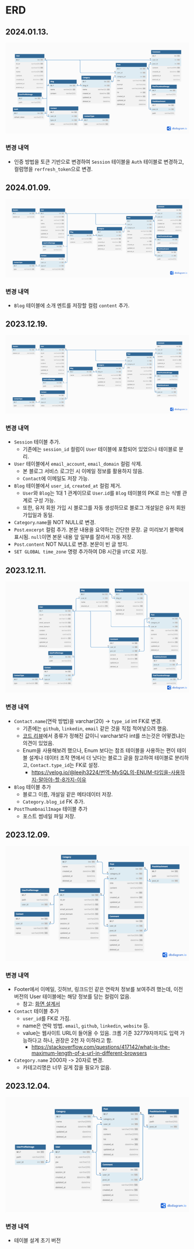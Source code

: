 # ERD

## 2024.01.13.

![ERD](resources/ERD-240113.png)

### 변경 내역

- 인증 방법을 토큰 기반으로 변경하여 `Session` 테이블을 `Auth` 테이블로 변경하고, 컬럼명을 `rerfresh_token`으로 변경.

## 2024.01.09.

![ERD](resources/ERD-240109.png)

### 변경 내역

- `Blog` 테이블에 소개 멘트를 저장할 컬럼 `content` 추가.

## 2023.12.19.

![ERD](resources/ERD-231219.png)

### 변경 내역

- `Session` 테이블 추가.
    - 기존에는 `session_id` 컬럼이 `User` 테이블에 포함되어 있었으나 테이블로 분리.
- `User` 테이블에서 `email_account`, `email_domain` 컬럼 삭제.
  - 본 블로그 서비스 로그인 시 이메일 정보를 활용하지 않음.
  - `Contact`에 이메일도 저장 가능.
- `Blog` 테이블에서 `user_id`, `created_at` 컬럼 제거.
  - `User`와 `Blog`는 1대 1 관계이므로 `User`.`id`를 `Blog` 테이블의 PK로 쓰는 식별 관계로 구성 가능.
  - 또한, 유저 회원 가입 시 블로그를 자동 생성하므로 블로그 개설일은 유저 회원 가입일과 동일. 
- `Category`.`name`을 NOT NULL로 변경.
- `Post`.`excerpt` 컬럼 추가. 본문 내용을 요약하는 간단한 문장. 글 미리보기 블럭에 표시됨. `null`이면 본문 내용 앞 일부를 잘라서 자동 저장. 
- `Post`.`content` NOT NULL로 변경. 본문이 빈 글 방지.
- `SET GLOBAL time_zone` 명령 추가하여 DB 시간을 `UTC`로 지정.

## 2023.12.11.

![ERD](resources/ERD-231211.png)

### 변경 내역

- `Contact.name`(연락 방법)을 varchar(20) -> `type_id` int FK로 변경.
    - 기존에는 `github`, `linkedin`, `email` 같은 것을 직접 적어넣으려 했음.
    - [코드 리뷰](https://github.com/cheesecat47/myBlog/pull/17#discussion_r1421726801)에서 종류가 정해진 값이니 varchar보다 int를 쓰는것은 어떻겠냐는 의견이 있었음.
    - Enum을 사용해보려 했으나, Enum 보다는 참조 테이블을 사용하는 편이 테이블 설계나 데이터 조작 면에서 더 낫다는 블로그 글을 참고하여 테이블로 분리하고, `Contact.type_id`는 FK로 설정.
        - https://velog.io/@leejh3224/번역-MySQL의-ENUM-타입을-사용하지-말아야-할-8가지-이유
- `Blog` 테이블 추가
    - 블로그 이름, 개설일 같은 메타데이터 저장.
    - `Category.blog_id` FK 추가.
- `PostThumbnailImage` 테이블 추가
    - 포스트 썸네일 파일 저장.

## 2023.12.09.

![ERD](resources/ERD-231209.png)

### 변경 내역

- Footer에서 이메일, 깃허브, 링크드인 같은 연락처 정보를 보여주려 했는데, 이전 버전의 User 테이블에는 해당 정보를 담는 컬럼이 없음.
    - 참고: [화면 설계서](https://github.com/cheesecat47/myBlog/blob/main/docs/pages.md)
- `Contact` 테이블 추가
    - `user_id`를 FK로 가짐.
    - name은 연락 방법. `email`, `github`, `linkedin`, `website` 등.
    - value는 웹사이트 URL이 들어올 수 있음. 크롬 기준 32779자까지도 입력 가능하다고 하나, 권장은 2천 자 이하라고 함.
        - https://stackoverflow.com/questions/417142/what-is-the-maximum-length-of-a-url-in-different-browsers
- `Category.name` 2000자 -> 20자로 변경.
    - 카테고리명은 너무 길게 잡을 필요가 없음.

## 2023.12.04.

![ERD](resources/ERD-231206.png)

### 변경 내역

- 테이블 설계 초기 버전
